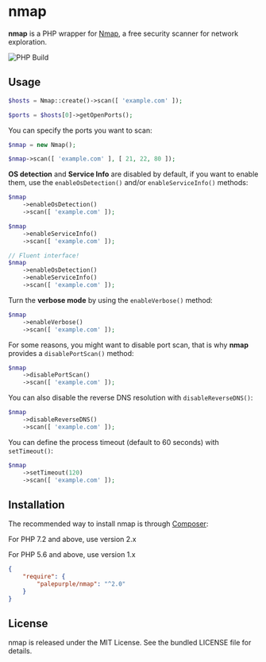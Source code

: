 nmap
====

**nmap** is a PHP wrapper for [Nmap](http://nmap.org/), a free security scanner
for network exploration.

![PHP Build](https://github.com/DavidGoodwin/nmap/workflows/PHP%20Build/badge.svg)

Usage
-----

```php
$hosts = Nmap::create()->scan([ 'example.com' ]);

$ports = $hosts[0]->getOpenPorts();
```

You can specify the ports you want to scan:

``` php
$nmap = new Nmap();

$nmap->scan([ 'example.com' ], [ 21, 22, 80 ]);
```

**OS detection** and **Service Info** are disabled by default, if you want to
enable them, use the `enableOsDetection()` and/or `enableServiceInfo()` methods:

``` php
$nmap
    ->enableOsDetection()
    ->scan([ 'example.com' ]);

$nmap
    ->enableServiceInfo()
    ->scan([ 'example.com' ]);

// Fluent interface!
$nmap
    ->enableOsDetection()
    ->enableServiceInfo()
    ->scan([ 'example.com' ]);
```

Turn the **verbose mode** by using the `enableVerbose()` method:

``` php
$nmap
    ->enableVerbose()
    ->scan([ 'example.com' ]);
```

For some reasons, you might want to disable port scan, that is why **nmap**
provides a `disablePortScan()` method:

``` php
$nmap
    ->disablePortScan()
    ->scan([ 'example.com' ]);
```

You can also disable the reverse DNS resolution with `disableReverseDNS()`:

``` php
$nmap
    ->disableReverseDNS()
    ->scan([ 'example.com' ]);
```

You can define the process timeout (default to 60 seconds) with `setTimeout()`:

``` php
$nmap
    ->setTimeout(120)
    ->scan([ 'example.com' ]);
```

Installation
------------

The recommended way to install nmap is through
[Composer](http://getcomposer.org/):

For PHP 7.2 and above, use version 2.x

For PHP 5.6 and above, use version 1.x

``` json
{
    "require": {
        "palepurple/nmap": "^2.0"
    }
}
```



License
-------

nmap is released under the MIT License. See the bundled LICENSE file for
details.
